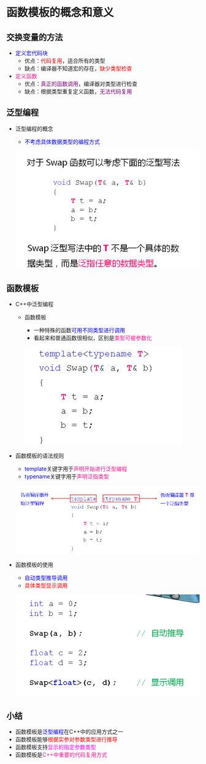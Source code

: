# 函数模板的概念和意义
## 交换变量的方法
- <font color=blue>定义宏代码块</font>
  - 优点：<font color=red>代码复用</font>，适合所有的类型
  - 缺点：编译器不知道宏的存在，<font color=red>缺少类型检查</font>
- <font color=deeppink>定义函数</font>
  - 优点：<font color=purple>真正的函数调用</font>，编译器对类型进行检查
  - 缺点：根据类型重复定义函数，<font color=purple>无法代码复用</font>
  
## 泛型编程
- 泛型编程的概念
  - <font color=blue>不考虑具体数据类型的编程方式</font>
  
  ![Alt text](image.png)

## 函数模板
- C++中泛型编程
  - 函数模板
    - 一种特殊的函数<font color=blue>可用不同类型进行调用</font>
    - 看起来和普通函数很相似，区别是<font color=deeppink>类型可被参数化</font>
    
    ![Alt text](image-1.png)

- 函数模板的语法规则
  - <font color=blue>template</font>关键字用于<font color=deeppink>声明开始进行泛型编程</font>
  - <font color=blue>typename</font>关键字用于<font color=deeppink>声明泛指类型</font>
  
  ![Alt text](image-2.png)

- 函数模板的使用
  - <font color=blue>自动类型推导调用</font>
  - <font color=red>具体类型显示调用</font>
  
  ![Alt text](image-3.png)

## 小结
- 函数模板是<font color=blue>泛型编程</font>在C++中的应用方式之一
- 函数模板能够<font color=red>根据实参对参数类型进行推导</font>
- 函数模板支持<font color=fuchsia>显示的指定参数类型</font>
- 函数模板是<font color=deeppink>C++中重要的代码复用方式</font>